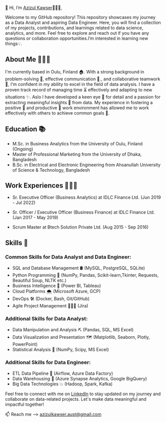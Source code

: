 👋 Hi, I’m 	[Azizul Kawser](https://www.linkedin.com/in/azizulkawser/)👨🏽‍💻,

Welcome to my GitHub repository! This repository showcases my journey as a Data Analyst and aspiring Data Engineer. Here, you will find a collection of my projects, contributions, and learnings related to data science, analytics, and more. Feel free to explore and reach out if you have any questions or collaboration opportunities.I’m interested in learning new things💡.

## About Me 🙋🏽‍♂️
I'm currently based in Oulu, Finland 🏠. With a strong background in problem-solving 🧠, effective communication 💬., and collaborative teamwork🤝, I'm confident in my ability to excel in the field of data analysis. I have a proven track record of managing time ⏳ effectively and adapting to new situations ✨. Aslo I have developed a keen eye 👀 for detail and a passion for extracting meaningful insights 🌱 from data. My experience in fostering a positive 🤗 and productive 🚀 work environment has allowed me to work effectively with others to achieve common goals 🎯.

## Education 📚
- M.Sc. in Business Analytics from the University of Oulu, Finland (Ongoing) 
- Master of Professional Marketing from the University of Dhaka, Bangladesh
- B.Sc. in Electrical and Electronic Engineering from Ahsanullah University of Science & Technology, Bangladesh

## Work Experiences 🦸🏻‍♂️
- Sr. Executive Officer (Business Analytics) at IDLC Finance Ltd. (Jun 2019 - Jul 2022)

- Sr. Officer / Executive Officer (Business Finance) at IDLC Finance Ltd. (Jan 2017 - May 2019)

- Scrum Master at Btech Solution Private Ltd. (Aug 2015 - Sep 2016)

## Skills 🤹

### Common Skills for Data Analyst and Data Engineer:

- SQL and Database Management 🛢️ (MySQL, PostgreSQL, SQLite)
- Python Programming 🐍 (NumPy, Pandas, Scikit-learn,Tkinter, Requests, Beautiful Soup, NLTK etc.)
- Business Intelligence 🧐 (Power BI, Tableau)
- Cloud Platforms 🌨️ (Microsoft Azure, GCP)
- DevOps 🛠️ (Docker, Bash, Git/GitHub)
- Agile Project Management 🤸🏼‍♀️ (Jira)

### Additional Skills for Data Analyst:

- Data Manipulation and Analysis ⛏️ (Pandas, SQL, MS Excel)
- Data Visualization and Presentation 🗺️ (Matplotlib, Seaborn, Plotly, PowerPoint)
- Statistical Analysis 🔢 (NumPy, Scipy, MS Excel)
  
### Additional Skills for Data Engineer:

- ETL Data Pipeline 💎 (Airflow, Azure Data Factory)
- Data Warehousing 🌌 (Azure Synapse Analytics, Google BigQuery)
- Big Data Technologies 💥 (Hadoop, Spark, Kafka)


Feel free to connect with me on [LinkedIn](https://www.linkedin.com/in/azizulkawser/) to stay updated on my journey and collaborate on data-related projects. Let's make data meaningful and impactful together!

📫 Reach me --> azizulkawser.aust@gmail.com
